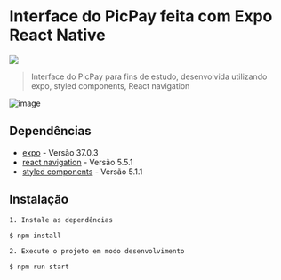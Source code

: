 # Interface do PicPay feita com Expo React Native

![](https://img.shields.io/badge/license-MIT-green)

> Interface do PicPay para fins de estudo, desenvolvida utilizando expo, styled components, React navigation

![image](https://drive.google.com/uc?export=view&id=1E08P1-1xO5d5MTvYJ0ZVzWlE-BJFjRgm)

## Dependências

- [expo](https://expo.io/) - Versão 37.0.3
- [react navigation](https://reactnavigation.org/) - Versão 5.5.1
- [styled components](https://styled-components.com/) - Versão 5.1.1


## Instalação

```
1. Instale as dependências

$ npm install

2. Execute o projeto em modo desenvolvimento

$ npm run start
```
